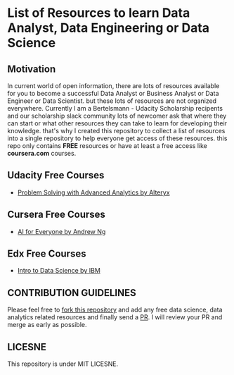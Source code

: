 # List of Resources to learn Data Analyst, Data Engineering or Data Science

## Motivation
In current world of open information, there are lots of resources available for you to become a successful Data Analyst or Business Analyst or Data Engineer or Data Scientist. but these lots of resources are not organized everywhere. Currently I am a Bertelsmann - Udacity Scholarship recipents and our scholarship slack community lots of newcomer ask that where they can start or what other resources they can take to learn for developing their knowledge. that's why I created this repository to collect a list of resources into a single repository to help everyone get access of these resources. this repo only contains **FREE** resources or have at least a free access like **coursera.com** courses.

## Udacity Free Courses
- [Problem Solving with Advanced Analytics by Alteryx](https://www.udacity.com/course/problem-solving-with-advanced-analytics--ud976)

## Cursera Free Courses
- [AI for Everyone by Andrew Ng](https://www.coursera.org/learn/ai-for-everyone)

## Edx Free Courses
- [Intro to Data Science by IBM](https://www.edx.org/course/intro-to-data-science)

## CONTRIBUTION GUIDELINES
Please feel free to [fork this repository](/fork) and add any free data science, data analytics related resources and finally send a [PR](/pulls). I will review your PR and merge as early as possible.

## LICESNE
This repository is under MIT LICESNE.
